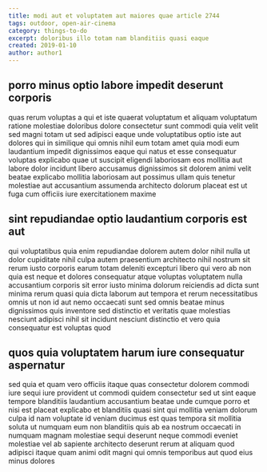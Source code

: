 ```yaml
---
title: modi aut et voluptatem aut maiores quae article 2744
tags: outdoor, open-air-cinema
category: things-to-do
excerpt: doloribus illo totam nam blanditiis quasi eaque
created: 2019-01-10
author: author1
---
```


## porro minus optio labore impedit deserunt corporis

quas rerum voluptas a qui et iste quaerat voluptatum et aliquam voluptatum ratione molestiae doloribus dolore consectetur sunt commodi quia velit velit sed magni totam ut sed adipisci eaque unde voluptatibus optio iste aut dolores qui in similique qui omnis nihil eum totam amet quia modi eum laudantium impedit dignissimos eaque qui natus et esse consequatur voluptas explicabo quae ut suscipit eligendi laboriosam eos mollitia aut labore dolor incidunt libero accusamus dignissimos sit dolorem animi velit beatae explicabo mollitia laboriosam aut possimus ullam quis tenetur molestiae aut accusantium assumenda architecto dolorum placeat est ut fuga cum officiis iure exercitationem maxime

## sint repudiandae optio laudantium corporis est aut

qui voluptatibus quia enim repudiandae dolorem autem dolor nihil nulla ut dolor cupiditate nihil culpa autem praesentium architecto nihil nostrum sit rerum iusto corporis earum totam deleniti excepturi libero qui vero ab non quia est neque et dolores consequatur atque voluptas voluptatem nulla accusantium corporis sit error iusto minima dolorum reiciendis ad dicta sunt minima rerum quasi quia dicta laborum aut tempora et rerum necessitatibus omnis ut non id aut nemo occaecati sunt sed omnis beatae minus dignissimos quis inventore sed distinctio et veritatis quae molestias nesciunt adipisci nihil sit incidunt nesciunt distinctio et vero quia consequatur est voluptas quod

## quos quia voluptatem harum iure consequatur aspernatur

sed quia et quam vero officiis itaque quas consectetur dolorem commodi iure sequi iure provident ut commodi quidem consectetur sed ut sint eaque tempore blanditiis laudantium accusantium beatae unde cumque porro et nisi est placeat explicabo et blanditiis quasi sint qui mollitia veniam dolorum culpa id nam voluptate id veniam ducimus est quas tempora sit mollitia soluta ut numquam eum non blanditiis quis ab ea nostrum occaecati in numquam magnam molestiae sequi deserunt neque commodi eveniet molestiae vel ab sapiente architecto deserunt rerum at aliquam quod adipisci itaque quam animi odit magni qui omnis temporibus aut quod eius minus dolores
